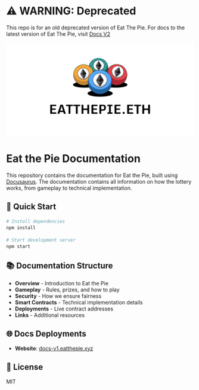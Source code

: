 # ⚠️ WARNING: Deprecated

This repo is for an old deprecated version of Eat The Pie. For docs to the latest version of Eat The Pie, visit [Docs V2](https://github.com/eatthepie/docs-v2)

![Eat The Pie](https://github.com/eatthepie/docs/blob/main/static/img/header.png)

# Eat the Pie Documentation

This repository contains the documentation for Eat the Pie, built using [Docusaurus](https://docusaurus.io/). The documentation contains all information on how the lottery works, from gameplay to technical implementation.

## 🚀 Quick Start

```bash
# Install dependencies
npm install

# Start development server
npm start
```

## 📚 Documentation Structure

- **Overview** - Introduction to Eat the Pie
- **Gameplay** - Rules, prizes, and how to play
- **Security** - How we ensure fairness
- **Smart Contracts** - Technical implementation details
- **Deployments** - Live contract addresses
- **Links** - Additional resources

## 🌐 Docs Deployments

- **Website**: [docs-v1.eatthepie.xyz](https://docs-v1.eatthepie.xyz)

## 📄 License

MIT
